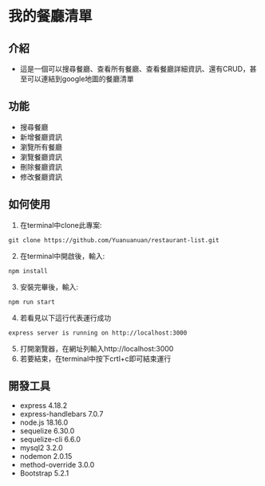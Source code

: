 # 我的餐廳清單
## 介紹
- 這是一個可以搜尋餐廳、查看所有餐廳、查看餐廳詳細資訊、還有CRUD，甚至可以連結到google地圖的餐廳清單
## 功能
- 搜尋餐廳
- 新增餐廳資訊
- 瀏覽所有餐廳
- 瀏覽餐廳資訊
- 刪除餐廳資訊
- 修改餐廳資訊
## 如何使用
1. 在terminal中clone此專案:
```
git clone https://github.com/Yuanuanuan/restaurant-list.git
```
2. 在terminal中開啟後，輸入:
``` 
npm install 
```
3. 安裝完畢後，輸入:
``` 
npm run start 
```
4. 若看見以下這行代表運行成功
``` 
express server is running on http://localhost:3000 
```
5. 打開瀏覽器，在網址列輸入http://localhost:3000
6. 若要結束，在terminal中按下crtl+c即可結束運行
## 開發工具
- express 4.18.2
- express-handlebars 7.0.7
- node.js 18.16.0
- sequelize 6.30.0
- sequelize-cli 6.6.0
- mysql2 3.2.0
- nodemon 2.0.15
- method-override 3.0.0
- Bootstrap 5.2.1
